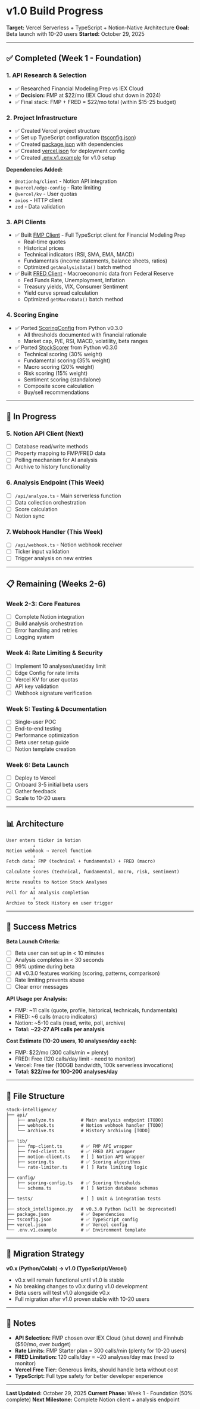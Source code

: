 # v1.0 Build Progress

**Target:** Vercel Serverless + TypeScript + Notion-Native Architecture
**Goal:** Beta launch with 10-20 users
**Started:** October 29, 2025

---

## ✅ Completed (Week 1 - Foundation)

### 1. **API Research & Selection**
- ✅ Researched Financial Modeling Prep vs IEX Cloud
- ✅ **Decision:** FMP at $22/mo (IEX Cloud shut down in 2024)
- ✅ Final stack: FMP + FRED = $22/mo total (within $15-25 budget)

### 2. **Project Infrastructure**
- ✅ Created Vercel project structure
- ✅ Set up TypeScript configuration ([tsconfig.json](tsconfig.json))
- ✅ Created [package.json](package.json) with dependencies
- ✅ Created [vercel.json](vercel.json) for deployment config
- ✅ Created [.env.v1.example](.env.v1.example) for v1.0 setup

**Dependencies Added:**
- `@notionhq/client` - Notion API integration
- `@vercel/edge-config` - Rate limiting
- `@vercel/kv` - User quotas
- `axios` - HTTP client
- `zod` - Data validation

### 3. **API Clients**
- ✅ Built [FMP Client](lib/fmp-client.ts) - Full TypeScript client for Financial Modeling Prep
  - Real-time quotes
  - Historical prices
  - Technical indicators (RSI, SMA, EMA, MACD)
  - Fundamentals (income statements, balance sheets, ratios)
  - Optimized `getAnalysisData()` batch method
- ✅ Built [FRED Client](lib/fred-client.ts) - Macroeconomic data from Federal Reserve
  - Fed Funds Rate, Unemployment, Inflation
  - Treasury yields, VIX, Consumer Sentiment
  - Yield curve spread calculation
  - Optimized `getMacroData()` batch method

### 4. **Scoring Engine**
- ✅ Ported [ScoringConfig](config/scoring-config.ts) from Python v0.3.0
  - All thresholds documented with financial rationale
  - Market cap, P/E, RSI, MACD, volatility, beta ranges
- ✅ Ported [StockScorer](lib/scoring.ts) from Python v0.3.0
  - Technical scoring (30% weight)
  - Fundamental scoring (35% weight)
  - Macro scoring (20% weight)
  - Risk scoring (15% weight)
  - Sentiment scoring (standalone)
  - Composite score calculation
  - Buy/sell recommendations

---

## 🚧 In Progress

### 5. **Notion API Client** (Next)
- [ ] Database read/write methods
- [ ] Property mapping to FMP/FRED data
- [ ] Polling mechanism for AI analysis
- [ ] Archive to history functionality

### 6. **Analysis Endpoint** (This Week)
- [ ] `/api/analyze.ts` - Main serverless function
- [ ] Data collection orchestration
- [ ] Score calculation
- [ ] Notion sync

### 7. **Webhook Handler** (This Week)
- [ ] `/api/webhook.ts` - Notion webhook receiver
- [ ] Ticker input validation
- [ ] Trigger analysis on new entries

---

## 📋 Remaining (Weeks 2-6)

### Week 2-3: Core Features
- [ ] Complete Notion integration
- [ ] Build analysis orchestration
- [ ] Error handling and retries
- [ ] Logging system

### Week 4: Rate Limiting & Security
- [ ] Implement 10 analyses/user/day limit
- [ ] Edge Config for rate limits
- [ ] Vercel KV for user quotas
- [ ] API key validation
- [ ] Webhook signature verification

### Week 5: Testing & Documentation
- [ ] Single-user POC
- [ ] End-to-end testing
- [ ] Performance optimization
- [ ] Beta user setup guide
- [ ] Notion template creation

### Week 6: Beta Launch
- [ ] Deploy to Vercel
- [ ] Onboard 3-5 initial beta users
- [ ] Gather feedback
- [ ] Scale to 10-20 users

---

## 📊 Architecture

```
User enters ticker in Notion
          ↓
Notion webhook → Vercel function
          ↓
Fetch data: FMP (technical + fundamental) + FRED (macro)
          ↓
Calculate scores (technical, fundamental, macro, risk, sentiment)
          ↓
Write results to Notion Stock Analyses
          ↓
Poll for AI analysis completion
          ↓
Archive to Stock History on user trigger
```

---

## 🎯 Success Metrics

**Beta Launch Criteria:**
- [ ] Beta user can set up in < 10 minutes
- [ ] Analysis completes in < 30 seconds
- [ ] 99% uptime during beta
- [ ] All v0.3.0 features working (scoring, patterns, comparison)
- [ ] Rate limiting prevents abuse
- [ ] Clear error messages

**API Usage per Analysis:**
- FMP: ~11 calls (quote, profile, historical, technicals, fundamentals)
- FRED: ~6 calls (macro indicators)
- Notion: ~5-10 calls (read, write, poll, archive)
- **Total: ~22-27 API calls per analysis**

**Cost Estimate (10-20 users, 10 analyses/day each):**
- FMP: $22/mo (300 calls/min = plenty)
- FRED: Free (120 calls/day limit - need to monitor)
- Vercel: Free tier (100GB bandwidth, 100k serverless invocations)
- **Total: $22/mo for 100-200 analyses/day**

---

## 📁 File Structure

```
stock-intelligence/
├── api/
│   ├── analyze.ts          # Main analysis endpoint [TODO]
│   ├── webhook.ts          # Notion webhook handler [TODO]
│   └── archive.ts          # History archiving [TODO]
│
├── lib/
│   ├── fmp-client.ts       # ✅ FMP API wrapper
│   ├── fred-client.ts      # ✅ FRED API wrapper
│   ├── notion-client.ts    # [ ] Notion API wrapper
│   ├── scoring.ts          # ✅ Scoring algorithms
│   └── rate-limiter.ts     # [ ] Rate limiting logic
│
├── config/
│   ├── scoring-config.ts   # ✅ Scoring thresholds
│   └── schema.ts           # [ ] Notion database schemas
│
├── tests/                  # [ ] Unit & integration tests
│
├── stock_intelligence.py   # v0.3.0 Python (will be deprecated)
├── package.json            # ✅ Dependencies
├── tsconfig.json           # ✅ TypeScript config
├── vercel.json             # ✅ Vercel config
└── .env.v1.example         # ✅ Environment template
```

---

## 🔄 Migration Strategy

**v0.x (Python/Colab) → v1.0 (TypeScript/Vercel)**

- v0.x will remain functional until v1.0 is stable
- No breaking changes to v0.x during v1.0 development
- Beta users will test v1.0 alongside v0.x
- Full migration after v1.0 proven stable with 10-20 users

---

## 📝 Notes

- **API Selection:** FMP chosen over IEX Cloud (shut down) and Finnhub ($50/mo, over budget)
- **Rate Limits:** FMP Starter plan = 300 calls/min (plenty for 10-20 users)
- **FRED Limitation:** 120 calls/day = ~20 analyses/day max (need to monitor)
- **Vercel Free Tier:** Generous limits, should handle beta without cost
- **TypeScript:** Full type safety for better developer experience

---

**Last Updated:** October 29, 2025
**Current Phase:** Week 1 - Foundation (50% complete)
**Next Milestone:** Complete Notion client + analysis endpoint
